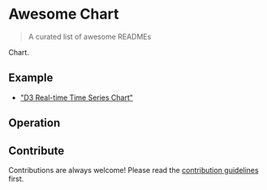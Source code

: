 
# Awesome Chart 
> A curated list of awesome READMEs

Chart.



## Example

- ["D3 Real-time Time Series Chart"](https://codepen.io/browles/pen/mPMBjw)

## Operation



## Contribute

Contributions are always welcome!
Please read the [contribution guidelines](contributing.md) first.
